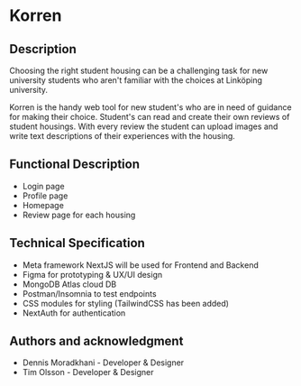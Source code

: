 # Korren

## Description

Choosing the right student housing can be a challenging task for new university students who aren't familiar with the choices at Linköping university.

Korren is the handy web tool for new student's who are in need of guidance for making their choice. Student's can read and create their own reviews of student housings. With every review the student can upload images and write text descriptions of their experiences with the housing.

## Functional Description

- Login page
- Profile page
- Homepage
- Review page for each housing

## Technical Specification

- Meta framework NextJS will be used for Frontend and Backend
- Figma for prototyping & UX/UI design
- MongoDB Atlas cloud DB
- Postman/Insomnia to test endpoints
- CSS modules for styling (TailwindCSS has been added)
- NextAuth for authentication

## Authors and acknowledgment

- Dennis Moradkhani - Developer & Designer
- Tim Olsson - Developer & Designer
